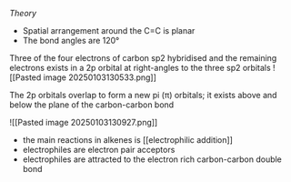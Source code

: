 *Theory*
+ Spatial arrangement around the C=C is planar
+ The bond angles are 120°

Three of the four electrons of carbon sp2 hybridised and the remaining electrons exists in a 2p orbital at right-angles to the three sp2 orbitals
![[Pasted image 20250103130533.png]]

The 2p orbitals overlap to form a new pi (π) orbitals; it exists above and below the plane of the carbon-carbon bond

![[Pasted image 20250103130927.png]]

+ the main reactions in alkenes is [[electrophilic addition]]
+ electrophiles are electron pair acceptors
+ electrophiles are attracted to the electron rich carbon-carbon double bond
